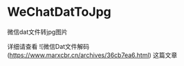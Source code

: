 # WeChatDatToJpg
微信dat文件转jpg图片

详细请查看 ![微信Dat文件解码(https://www.marxcbr.cn/archives/36cb7ea6.html) 这篇文章
